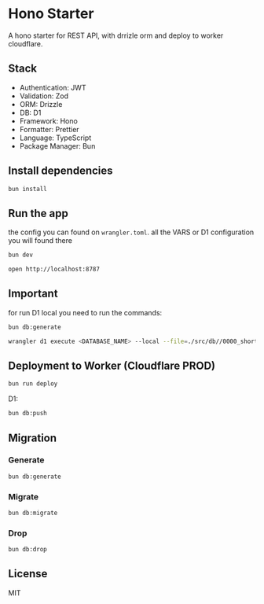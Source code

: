 # Hono Starter

A hono starter for REST API, with drrizle orm and deploy to worker cloudflare.

## Stack

- Authentication: JWT
- Validation: Zod
- ORM: Drizzle
- DB: D1
- Framework: Hono
- Formatter: Prettier
- Language: TypeScript
- Package Manager: Bun

## Install dependencies

```bash
bun install
```

## Run the app

the config you can found on `wrangler.toml`.
all the VARS or D1 configuration you will found there 

```bash
bun dev
```

```bash
open http://localhost:8787
```

## Important 
for run D1 local you need to run the commands:

```bash
bun db:generate
```

```bash
wrangler d1 execute <DATABASE_NAME> --local --file=./src/db//0000_short_lockheed.sql
```

## Deployment to Worker (Cloudflare PROD)

```bash
bun run deploy
```

D1:

```bash
bun db:push
```

## Migration

### Generate

```bash
bun db:generate
```

### Migrate

```bash
bun db:migrate
```

### Drop

```bash
bun db:drop
```

## License

MIT

